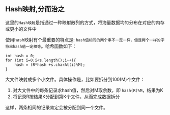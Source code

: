 
## Hash映射,分而治之

这里的`Hash映射`是指通过一种映射散列的方式，将海量数据均匀分布在对应的内存或更小的文件中

使用hash映射有个最重要的特点是: `hash值相同的两个串不一定一样，但是两个一样的字符串hash值一定相等`。哈希函数如下：

```
int hash = 0;
for (int i=0;i<s.length();i++){
	hash = (R*hash +s.charAt(i)%M);
}
```

大文件映射成多个小文件。具体操作是，比如要拆分到100(M)个文件：

1. 对大文件中的每条记录求hash值，然后对M取余数，即 `hash(R)%M`，结果为K
2. 将记录R按结果K分配到第K个文件，从而完成数据拆分

这样，两条相同的记录肯定会被分配到同一个文件。

